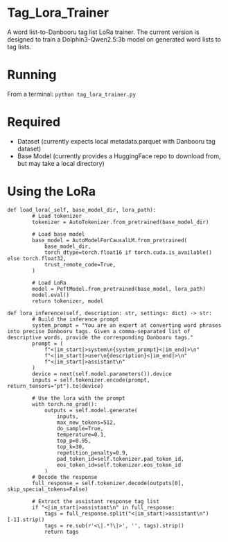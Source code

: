 # Tag_Lora_Trainer
A word list-to-Danbooru tag list LoRa trainer. The current version is designed to train a Dolphin3-Qwen2.5:3b model on generated word lists to tag lists.

# Running
From a terminal: `python tag_lora_trainer.py`

# Required
- Dataset (currently expects local metadata.parquet with Danbooru tag dataset)
- Base Model (currently provides a HuggingFace repo to download from, but may take a local directory)

# Using the LoRa
```
def load_lora(_self, base_model_dir, lora_path):
        # Load tokenizer
        tokenizer = AutoTokenizer.from_pretrained(base_model_dir)

        # Load base model
        base_model = AutoModelForCausalLM.from_pretrained(
            base_model_dir,
            torch_dtype=torch.float16 if torch.cuda.is_available() else torch.float32,
            trust_remote_code=True,
        )

        # Load LoRa
        model = PeftModel.from_pretrained(base_model, lora_path)
        model.eval()
        return tokenizer, model
        
def lora_inference(self, description: str, settings: dict) -> str:
        # Build the inference prompt
        system_prompt = "You are an expert at converting word phrases into precise Danbooru tags. Given a comma-separated list of descriptive words, provide the corresponding Danbooru tags."
        prompt = (
            f"<|im_start|>system\n{system_prompt}<|im_end|>\n"
            f"<|im_start|>user\n{description}<|im_end|>\n"
            f"<|im_start|>assistant\n"
        )
        device = next(self.model.parameters()).device
        inputs = self.tokenizer.encode(prompt, return_tensors="pt").to(device)
            
        # Use the lora with the prompt
        with torch.no_grad():
            outputs = self.model.generate(
                inputs,
                max_new_tokens=512,
                do_sample=True,
                temperature=0.1,
                top_p=0.95,
                top_k=30,
                repetition_penalty=0.9,
                pad_token_id=self.tokenizer.pad_token_id,
                eos_token_id=self.tokenizer.eos_token_id
            )
        # Decode the response
        full_response = self.tokenizer.decode(outputs[0], skip_special_tokens=False)

        # Extract the assistant response tag list
        if "<|im_start|>assistant\n" in full_response:
            tags = full_response.split("<|im_start|>assistant\n")[-1].strip()
            tags = re.sub(r'<\|.*?\|>', '', tags).strip()
            return tags
```
